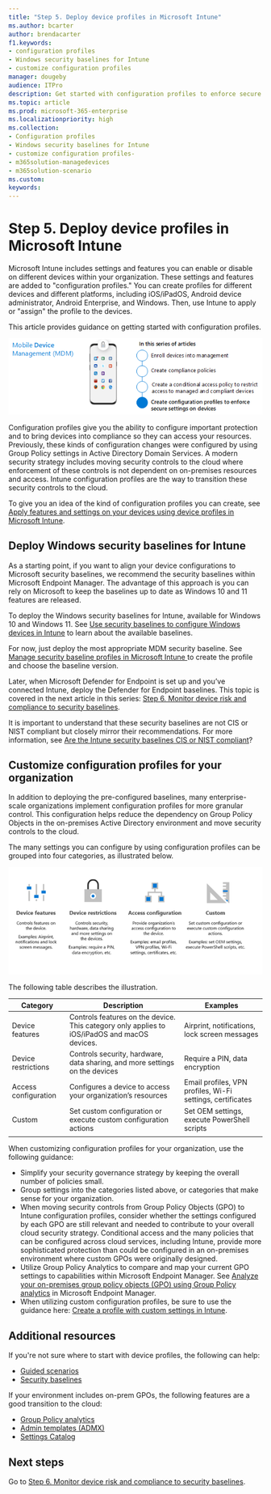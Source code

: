 ```yaml
---
title: "Step 5. Deploy device profiles in Microsoft Intune"
ms.author: bcarter
author: brendacarter
f1.keywords:
- configuration profiles
- Windows security baselines for Intune
- customize configuration profiles
manager: dougeby
audience: ITPro
description: Get started with configuration profiles to enforce secure settings on devices using Intune to transition these security controls to the cloud.
ms.topic: article
ms.prod: microsoft-365-enterprise
ms.localizationpriority: high
ms.collection:
- Configuration profiles
- Windows security baselines for Intune
- customize configuration profiles- 
- m365solution-managedevices
- m365solution-scenario
ms.custom: 
keywords: 
---
```


# Step 5. Deploy device profiles in Microsoft Intune

Microsoft Intune includes settings and features you can enable or disable on different devices within your organization. These settings and features are added to "configuration profiles." You can create profiles for different devices and different platforms, including iOS/iPadOS, Android device administrator, Android Enterprise, and Windows. Then, use Intune to apply or "assign" the profile to the devices.

This article provides guidance on getting started with configuration profiles. 


![Steps for managing devices](../media/devices/intune-mdm-step-4.png#lightbox)

Configuration profiles give you the ability to configure important protection and to bring devices into compliance so they can access your resources. Previously, these kinds of configuration changes were configured by using Group Policy settings in Active Directory Domain Services. A modern security strategy includes moving security controls to the cloud where enforcement of these controls is not dependent on on-premises resources and access. Intune configuration profiles are the way to transition these security controls to the cloud. 

To give you an idea of the kind of configuration profiles you can create, see [Apply features and settings on your devices using device profiles in Microsoft Intune](/mem/intune/configuration/device-profiles).

## Deploy Windows security baselines for Intune

As a starting point, if you want to align your device configurations to Microsoft security baselines, we recommend the security baselines within Microsoft Endpoint Manager. The advantage of this approach is you can rely on Microsoft to keep the baselines up to date as Windows 10 and 11 features are released. 

To deploy the Windows security baselines for Intune, available for Windows 10 and Windows 11. See [Use security baselines to configure Windows devices in Intune](/mem/intune/protect/security-baselines) to learn about the available baselines.

For now, just deploy the most appropriate MDM security baseline. See [Manage security baseline profiles in Microsoft Intune ](/mem/intune/protect/security-baselines-configure)to create the profile and choose the baseline version.

Later, when Microsoft Defender for Endpoint is set up and you’ve connected Intune, deploy the Defender for Endpoint baselines. This topic is covered in the next article in this series: [Step 6. Monitor device risk and compliance to security baselines](manage-devices-with-intune-monitor-risk.md).

It is important to understand that these security baselines are not CIS or NIST compliant but closely mirror their recommendations. For more information, see [Are the Intune security baselines CIS or NIST compliant](/mem/intune/protect/security-baselines)?

## Customize configuration profiles for your organization

In addition to deploying the pre-configured baselines, many enterprise-scale organizations implement configuration profiles for more granular control. This configuration helps reduce the dependency on Group Policy Objects in the on-premises Active Directory environment and move security controls to the cloud. 

The many settings you can configure by using configuration profiles can be grouped into four categories, as illustrated below.

![Intune device profile categories](../media/devices/intune-device-profile-categories.png#lightbox)

The following table describes the illustration.


|Category |Description |Examples  |
|---------|---------|---------|
|Device features     | Controls features on the device. This category only applies to iOS/iPadOS and macOS devices.        | Airprint, notifications, lock screen messages        |
|Device restrictions     | Controls security, hardware, data sharing, and more settings on the devices        | Require a PIN, data encryption        |
|Access configuration     |  Configures a device to access your organization’s resources        | Email profiles, VPN profiles, Wi-Fi settings, certificates        |
|Custom     | Set custom configuration or execute custom configuration actions       | Set OEM settings, execute PowerShell scripts        |
|    |         |         |

When customizing configuration profiles for your organization, use the following guidance:
- Simplify your security governance strategy by keeping the overall number of policies small.
- Group settings into the categories listed above, or categories that make sense for your organization.
- When moving security controls from Group Policy Objects (GPO) to Intune configuration profiles, consider whether the settings configured by each GPO are still relevant and needed to contribute to your overall cloud security strategy. Conditional access and the many policies that can be configured across cloud services, including Intune, provide more sophisticated protection than could be configured in an on-premises environment where custom GPOs were originally designed.
- Utilize Group Policy Analytics to compare and map your current GPO settings to capabilities within Microsoft Endpoint Manager. See [Analyze your on-premises group policy objects (GPO) using Group Policy analytics](/mem/intune/configuration/group-policy-analytics) in Microsoft Endpoint Manager.
- When utilizing custom configuration profiles, be sure to use the guidance here: [Create a profile with custom settings in Intune](/mem/intune/configuration/custom-settings-configure).

## Additional resources

If you're not sure where to start with device profiles, the following can help:

- [Guided scenarios](/mem/intune/fundamentals/guided-scenarios-overview) 
- [Security baselines](/mem/intune/protect/security-baselines)

If your environment includes on-prem GPOs, the following features are a good transition to the cloud:

- [Group Policy analytics](/mem/intune/configuration/group-policy-analytics)
- [Admin templates (ADMX)](/mem/intune/configuration/administrative-templates-windows)
- [Settings Catalog](/mem/intune/configuration/settings-catalog)


## Next steps
Go to [Step 6. Monitor device risk and compliance to security baselines](manage-devices-with-intune-monitor-risk.md).
